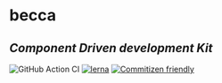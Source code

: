 # becca

## _Component Driven development Kit_

![GitHub Action CI](https://github.com/becca-io/becca/workflows/CI/badge.svg)
[![lerna](https://img.shields.io/badge/maintained%20with-lerna-cc00ff.svg)](https://lerna.js.org/) [![Commitizen friendly](https://img.shields.io/badge/commitizen-friendly-brightgreen.svg)](http://commitizen.github.io/cz-cli/)
